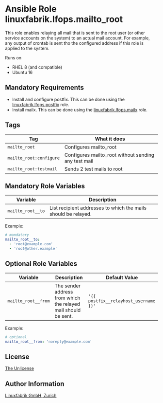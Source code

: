 # Ansible Role linuxfabrik.lfops.mailto_root

This role enables relaying all mail that is sent to the root user (or other service accounts on the system) to an actual mail account. For example, any output of crontab is sent tho the configured address if this role is applied to the system.

Runs on

* RHEL 8 (and compatible)
* Ubuntu 16


## Mandatory Requirements

* Install and configure postfix. This can be done using the [linuxfabrik.lfops.postfix](https://github.com/Linuxfabrik/lfops/tree/main/roles/postfix) role.
* Install mailx. This can be done using the [linuxfabrik.lfops.mailx](https://github.com/Linuxfabrik/lfops/tree/main/roles/mailx) role.


## Tags

| Tag                     | What it does                                         |
| ---                     | ------------                                         |
| `mailto_root`           | Configures mailto_root                               |
| `mailto_root:configure` | Configures mailto_root without sending any test mail |
| `mailto_root:testmail`  | Sends 2 test mails to root                           |


## Mandatory Role Variables

| Variable            | Description                                                     |
| --------            | -----------                                                     |
| `mailto_root__to`   | List recipient addresses to which the mails should be relayed. |

Example:
```yaml
# mandatory
mailto_root__to:
  - 'root@example.com'
  - 'root@other.example'
```


## Optional Role Variables

| Variable | Description | Default Value |
| -------- | ----------- | ------------- |
| `mailto_root__from` | The sender address from which the relayed mail should be sent.  | `'{{ postfix__relayhost_username }}'` |

Example:
```yaml
# optional
mailto_root__from: 'noreply@example.com'
```


## License

[The Unlicense](https://unlicense.org/)


## Author Information

[Linuxfabrik GmbH, Zurich](https://www.linuxfabrik.ch)
